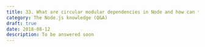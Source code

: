 ```yaml
---
title: 33. What are circular modular dependencies in Node and how can they be avoided?
category: The Node.js knowledge (Q&A)
draft: true
date: 2018-08-12
description: To be answered soon
---
```

